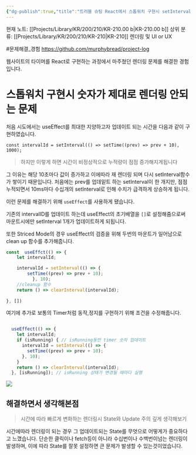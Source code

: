 ```yaml
---
{"dg-publish":true,"title":"트러블 슈팅 React에서 스톱워치 구현시 setInterval  주의사항","description":"스톱워치 구현시 생각보다 어려웠던 렌더링 컴포넌트였어서 이를 구현하는 해결과정입니다.","permalink":"/projects/library/kr/200/210/kr-210-00-b/","dgPassFrontmatter":true,"noteIcon":"0","created":"2025-02-01T22:32:28.644+09:00","updated":"2025-02-19T00:22:44.888+09:00"}
---
```


현재 노트: [[Projects/Library/KR/200/210/KR-210.00 b\|KR-210.00 b]] 
상위 분류: [[Projects/Library/KR/200/210/KR-210\|KR-210]] 렌더링 및 UI or UX

#문제해결_경험 
https://github.com/murphybread/project-log


웹사이트의 타이머를 React로 구현하는 과정에서 마주쳤던 렌더링 문제를 해결한 경험입니다.

# 스톱워치 구현시 숫자가 제대로 렌더링 안되는 문제
처음 시도에서는 useEffect를 최대한 지양하고자 업데이트 되는 시간을 다음과 같이 구현하였습니다.

`const intervalId = setInterval(() => setTime((prev) => prev + 10), 1000);`

>하지만 이렇게 하면 시간이 비정상적으로 누적량이 점점 증가해지게됩니다

그 이유는 해당 10초마다 값이 증가하고 이에따라 재 렌더링 되며 다시 setInterval함수가 쌓이기 때문입니다. 처음에는 prev를 업데잍트 하는 setInterval이 한 개지만, 점점 누적되면서 10ms마다 수십개의 setInterval로 인해 수치가 급격하게 상승하게 됩니다.

이런 문제를 해결하기 위해 `useEffect`를 사용하게 됐습니다.

기존의 intervalID를 업데이트 하는데 useEffect의 초기배열을 `[]`로 설정해줌으로써 마운트시에만  setInterval 1개가 업데이트하게 되됩니다.

또한 Striced Mode의 경우 useEffect의 검증을 위해 두번의 마운트가 일어남으로 clean up 함수를 추가해줍니다.

```js
const  useEffct(() => {
	let intervalId;

	intervalId = setInterval(() => {
		setTime((prev) => prev + 10);
	      }, 10);
	//cleanup 함수
	return () => clearInterval(intervalId);
	
}, [])
```


여기에 추가로 보통의 Timer처럼 동작,정지를 구현하기 위해 조건을 수정해줍니다.
```js

  useEffect(() => {
    let intervalId;
    if (isRunning) { // isRunning동안 timer 숫자 업데이트
      intervalId = setInterval(() => {
        setTime((prev) => prev + 10);
      }, 10);
    }
    return () => clearInterval(intervalId);
  }, [isRunning]); // isRunning 상태가 변경될 때마다 실행
```



![](https://i.imgur.com/CkBfrj4.gif)




## 해결하면서 생각해본점
> 시간에 따라 빠르게 변화하는 렌더링시 State와 Update 주의 깊게 생각해보기

시간에따라 렌더링이 되는 경우 그 업데이트되는 State를 무엇으로 어떻게가 중요하다고 느꼈습니다. 단순한 클릭이나 fetch등이 아니라 수십번이나 수백번이넘는 렌더링이 발생하며, 이에 따라 State를 잘못 설정하면 큰 문제가 발생할 수 있는것이었습니다.